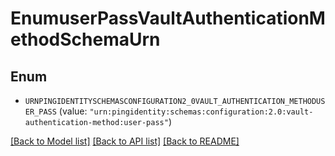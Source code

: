 # EnumuserPassVaultAuthenticationMethodSchemaUrn

## Enum


* `URNPINGIDENTITYSCHEMASCONFIGURATION2_0VAULT_AUTHENTICATION_METHODUSER_PASS` (value: `"urn:pingidentity:schemas:configuration:2.0:vault-authentication-method:user-pass"`)


[[Back to Model list]](../README.md#documentation-for-models) [[Back to API list]](../README.md#documentation-for-api-endpoints) [[Back to README]](../README.md)


